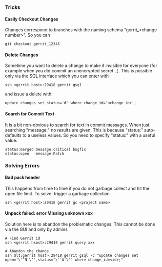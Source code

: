 ### Tricks

#### Easily Checkout Changes

Changes correspond to branches with the naming schema "gerrit\_\<change
number\>". So you can

    git checkout gerrit_12345

#### Delete Changes

Sometime you want to delete a change to make it invisible for everyone
(for example when you did commit an unencrypted secret...). This is
possible only via the SQL interface which you can enter with

    ssh <gerrit host>:29418 gerrit gsql

and issue a delete with:

    update changes set status='d' where change_id='<change id>';

#### Search for Commit Text

It is a bit non-obvious to search for text in commit messages. When just
searching "message:" no results are given. This is because "status:"
auto-defaults to a useless values. So you need to specify "status:" with
a useful value:

    status:merged message:critical bugfix
    status:open   message:Patch

### Solving Errors

#### Bad pack header

This happens from time to time if you do not garbage collect and hit the
open file limit. To solve: trigger a garbage collection

    ssh <gerrit host>:29418 gerrit gc <project name>

#### Unpack failed: error Missing unknown xxx

Solution here is to abandon the problematic changes. This cannot be done
via the GUI and only by admins

    # Find Gerrit id
    ssh <gerrit hxost>:29418 gerrit query xxx

    # Abandon the change
    ssh $lt;gerrit host>:29418 gerrit gsql -c "update changes set open='\''N'\'',status='\''A'\'' where change_id=<id>;"
